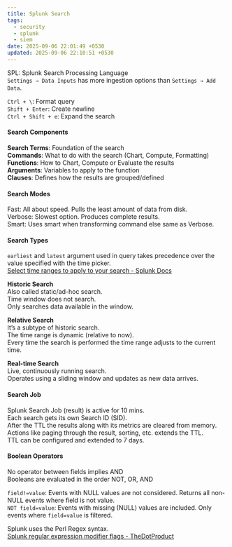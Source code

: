 ```yaml
---
title: Splunk Search
tags:
  - security
  - splunk
  - siem
date: 2025-09-06 22:01:49 +0530
updated: 2025-09-06 22:10:51 +0530
---
```


SPL: Splunk Search Processing Language  
`Settings → Data Inputs` has more ingestion options than `Settings → Add Data`.  

`Ctrl + \`: Format query  
`Shift + Enter`: Create newline  
`Ctrl + Shift + e`: Expand the search  

#### Search Components
**Search Terms**: Foundation of the search  
**Commands**: What to do with the search (Chart, Compute, Formatting)  
**Functions**: How to Chart, Compute or Evaluate the results  
**Arguments**: Variables to apply to the function  
**Clauses**: Defines how the results are grouped/defined

#### Search Modes
Fast: All about speed. Pulls the least amount of data from disk.  
Verbose: Slowest option. Produces complete results.  
Smart: Uses smart when transforming command else same as Verbose.  

#### Search Types
`earliest` and `latest` argument used in query takes precedence over the value specified with the time picker.  
[Select time ranges to apply to your search - Splunk Docs](https://docs.splunk.com/Documentation/Splunk/9.4.2/Search/Selecttimerangestoapply)

**Historic Search**  
Also called static/ad-hoc search.  
Time window does not search.  
Only searches data available in the window.  

**Relative Search**  
It’s a subtype of historic search.  
The time range is dynamic (relative to now).  
Every time the search is performed the time range adjusts to the current time.  

**Real-time Search**  
Live, continuously running search.  
Operates using a sliding window and updates as new data arrives.  

#### Search Job
Splunk Search Job (result) is active for 10 mins.  
Each search gets its own Search ID (SID).  
After the TTL the results along with its metrics are cleared from memory.  
Actions like paging through the result, sorting, etc. extends the TTL.  
TTL can be configured and extended to 7 days.  

#### Boolean Operators
No operator between fields implies AND  
Booleans are evaluated in the order NOT, OR, AND  

`field!=value`: Events with NULL values are not considered. Returns all non-NULL events where field is not value.  
`NOT field=value`: Events with missing (NULL) values are included. Only events where `field=value` is filtered.

Splunk uses the Perl Regex syntax.  
[Splunk regular expression modifier flags - TheDotProduct](https://www.thedotproduct.org/posts/splunk-regular-expression-modifier-flags.html)
